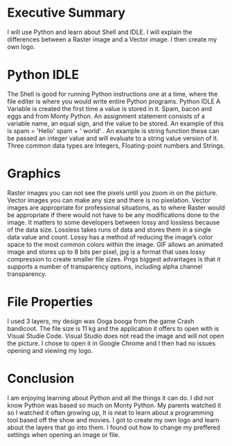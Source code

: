 # Executive Summary 
I will use Python and learn about Shell and IDLE. I will explain the differences between a Raster image and a Vector image. I then create my own logo.
# Python IDLE
The Shell is good for running Python instructions one at a time, where the file editer is where you would write entire Python programs.
Python IDLE
A Variable is created the first time a value is stored in it. Spam, bacon and eggs and from Monty Python.
 An assignment statement consists of a variable name, an equal sign, and the value to be stored. An example of this is spam = 'Hello' spam + ' world' .
An example is string function these can be passed an integer value and will evaluate to a string value version of it. 
Three common data types are Integers, Floating-point numbers and Strings.
# Graphics
Raster images you can not see the pixels until you zoom in on the picture. Vector images you can make any size and there is no pixelation. Vector images are appropriate for professional situations, as to where Raster would be appropriate if there would not have to be any modifications done to the image.
It matters to some developers between lossy and lossless because of the data size. Lossless takes runs of data and stores them in a single data value and count. Lossy has a method of reducing the image’s color space to the most common colors within the image.
GIF allows an animated image and stores up to 8 bits per pixel, jpg is a format that uses lossy compression to create smaller file sizes. Pngs biggest advantages is that it supports a number of transparency options, including alpha channel transparency.
# File Properties
I used 3 layers, my design was Ooga booga from the game Crash bandicoot.
The file size is 11 kg and the application it offers to open with is Visual Studie Code. Visual Studio does not read the image and will not open the picture. I chose to open it in Google Chrome and I then had no issues opening and viewing my logo.
# Conclusion
I am enjoying learning about Python and all the things it can do. I did not know Python was based so much on Monty Python. My parents watched it so I watched it often growing up, It is neat to learn about a programming tool based off the show and movies. I got to create my own logo and learn about the layers that go into them. I found out how to change my preffered settings when opening an image or file. 
